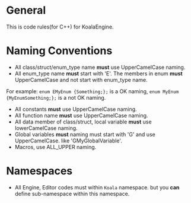 # General

This is code rules(for C++) for KoalaEngine. 


# Naming Conventions

- All class/struct/enum_type name **must** use UpperCamelCase naming.
- All enum_type name **must** start with 'E'. The members in enum **must** UpperCamelCase and not start with enum_type name. 

For example: `enum EMyEnum {Something;};` is a OK naming, `enum MyEnum {MyEnumSomething;};` is a not OK naming.

- All constants **must** use UpperCamelCase naming. 
- All function name **must** use UpperCamelCase naming.
- All data member of class/struct, local variable **must** use lowerCamelCase naming. 
- Global variables **must** naming must start with 'G' and use UpperCamelCase. like 'GMyGlobalVariable'.
- Macros, use ALL_UPPER naming.

# Namespaces

- All Engine, Editor codes must within `Koala` namespace. but you **can** define sub-namespace within this namespace.
